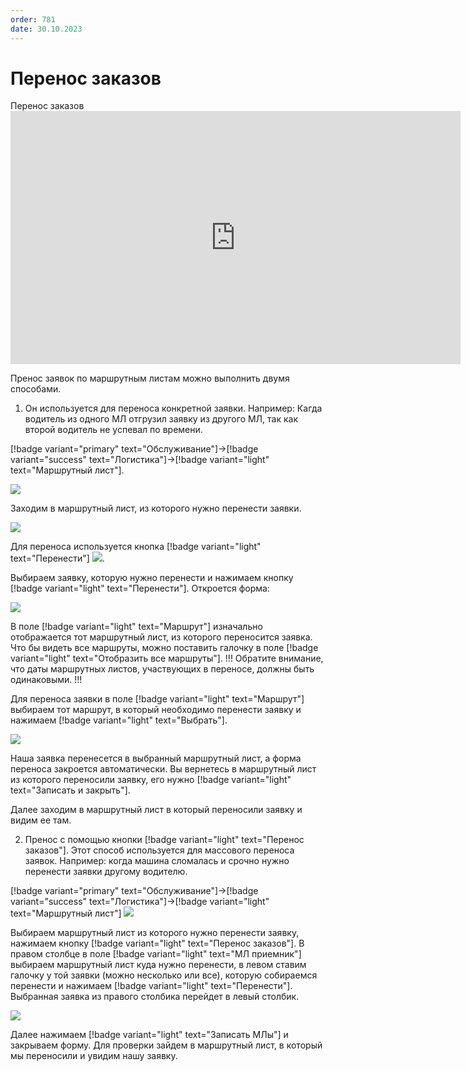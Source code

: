 ```yaml
---
order: 781
date: 30.10.2023
---
```

# Перенос заказов

Перенос заказов
      <iframe
        width="720"
        height="405"
        src="https://rutube.ru/play/embed/bdc0e6dc4e3766f0bc3a7a35dc721340"
        frameBorder="0"
        allow="clipboard-write; autoplay"
        allowFullScreen
      ></iframe>
    

Пренос заявок по маршрутным листам можно выполнить двумя способами.

1. Он используется для переноса конкретной заявки. Например: Кагда водитель из одного МЛ отгрузил заявку из другого МЛ, так как второй водитель не успевал по времени.

[!badge variant="primary" text="Обслуживание"]->[!badge variant="success" text="Логистика"]->[!badge variant="light" text="Маршрутный лист"].

![](\images\Логистика\перенос.jpg)

Заходим в маршрутный лист, из которого нужно перенести заявки. 

![](\images\Логистика\перенос3.jpg)

Для переноса используется кнопка  [!badge variant="light" text="Перенести"] ![](\images\Логистика\перенос1.jpg).

Выбираем заявку, которую нужно перенести и нажимаем кнопку [!badge variant="light" text="Перенести"]. Откроется форма:

![](\images\Логистика\перенос4.jpg)

В поле [!badge variant="light" text="Маршрут"] изначально отображается тот маршрутный лист, из которого переносится заявка.
Что бы видеть все маршруты, можно поставить галочку в поле [!badge variant="light" text="Отобразить все маршруты"].
!!! Обратите внимание, что даты маршрутных листов, участвующих в переносе, должны быть одинаковыми.
!!!

Для переноса заявки в поле [!badge variant="light" text="Маршрут"] выбираем тот маршрут, в который необходимо перенести заявку и нажимаем [!badge variant="light" text="Выбрать"].

![](\images\Логистика\перенос5.jpg)

Наша заявка перенесется в выбранный маршрутный лист, а форма переноса закроется автоматически.
Вы вернетесь в маршрутный лист из которого переносили заявку, его нужно [!badge variant="light" text="Записать и закрыть"].

Далее заходим в маршрутный лист в который переносили заявку и видим ее там.

2. Пренос с помощью кнопки [!badge variant="light" text="Перенос заказов"]. Этот способ используется для массового переноса заявок. Например: когда машина сломалась и срочно нужно перенести заявки другому водителю.

[!badge variant="primary" text="Обслуживание"]->[!badge variant="success" text="Логистика"]->[!badge variant="light" text="Маршрутный лист"]
![](\images\Логистика\перенос6.jpg)

Выбираем маршрутный лист из которого нужно перенести заявку, нажимаем кнопку [!badge variant="light" text="Перенос заказов"]. 
В правом столбце в поле [!badge variant="light" text="МЛ приемник"] выбираем маршрутный лист куда нужно перенести, в левом ставим галочку у той заявки (можно несколько или все), которую собираемся перенести и нажимаем [!badge variant="light" text="Перенести"]. Выбранная заявка из правого столбика перейдет в левый столбик. 

![](\images\Логистика\переносc.gif)

Далее нажимаем [!badge variant="light" text="Записать МЛы"] и закрываем форму.
Для проверки зайдем в маршрутный лист, в который мы переносили и увидим нашу заявку.
